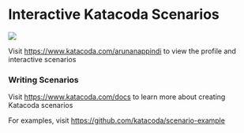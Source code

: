 # Interactive Katacoda Scenarios

[![](http://shields.katacoda.com/katacoda/arunanappindi/count.svg)](https://www.katacoda.com/arunanappindi "Get your profile on Katacoda.com")

Visit https://www.katacoda.com/arunanappindi to view the profile and interactive scenarios

### Writing Scenarios
Visit https://www.katacoda.com/docs to learn more about creating Katacoda scenarios

For examples, visit https://github.com/katacoda/scenario-example
